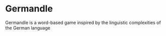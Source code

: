 # Germandle
Germandle is a word-based game inspired by the linguistic complexities of the German language
